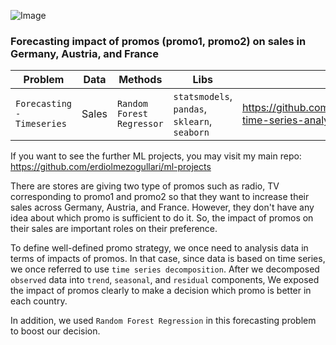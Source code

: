 ![Image](http://forecastera.com/wp-content/uploads/2016/12/canstockphoto28242944-47.jpg)

### Forecasting impact of promos (promo1, promo2) on sales in Germany, Austria, and France

|__Problem__|__Data__|__Methods__|__Libs__|__Link__|
|-|-|-|-|-|
|`Forecasting - Timeseries`|Sales|`Random Forest Regressor`|`statsmodels`, `pandas`, `sklearn`, `seaborn`|https://github.com/erdiolmezogullari/ml-time-series-analysis-on-sales-data|

If you want to see the further ML projects, you may visit my main repo: https://github.com/erdiolmezogullari/ml-projects

There are stores are giving two type of promos such as radio, TV corresponding to promo1 and promo2 so that they want to increase their sales across Germany, Austria, and France. However, they don't have any idea about which promo is sufficient to do it. So, the impact of promos on their sales are important roles on their preference.

To define well-defined promo strategy, we once need to analysis data in terms of impacts of promos. In that case, since data is based on time series, we once referred to use  `time series decomposition`. After we decomposed `observed` data into `trend`, `seasonal`, and `residual` components, We exposed the impact of promos clearly to make a decision which promo is better in each country.

In addition, we used `Random Forest Regression` in this forecasting problem to boost our decision. 
